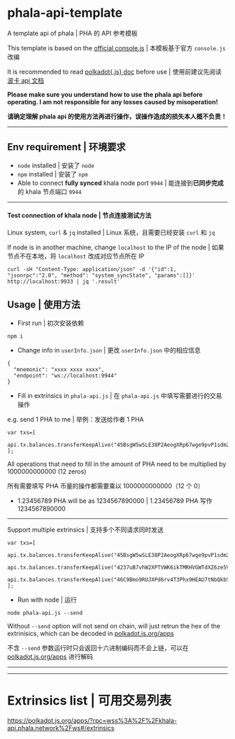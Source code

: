 # phala-api-template
A template api of phala | PHA 的 API 参考模板

This template is based on the [official console.js](https://github.com/Phala-Network/phala-blockchain/blob/master/scripts/js/src/console.js) | 本模板基于官方 `console.js` 改编

It is recommended to read [polkadot{.js} doc](https://polkadot.js.org/docs/) before use | 使用前建议先阅读 [波卡 api 文档](https://polkadot.js.org/docs/)

**Please make sure you understand how to use the phala api before operating. I am not responsible for any losses caused by misoperation!**

**请确定理解 phala api 的使用方法再进行操作，误操作造成的损失本人概不负责！**

---

## Env requirement | 环境要求

* `node` installed | 安装了 `node`
* `npm` installed | 安装了 `npm`
* Able to connect **fully synced** khala node port `9944` | 能连接到**已同步完成**的 khala 节点端口 `9944`

---

#### Test connection of khala node | 节点连接测试方法

Linux system, `curl` & `jq` installed | Linux 系统，且需要已经安装 `curl` 和 `jq`

If node is in another machine, change `localhost` to the IP of the node | 如果节点不在本地，将 `localhost` 改成对应节点所在 IP

```
curl -sH "Content-Type: application/json" -d '{"id":1, "jsonrpc":"2.0", "method": "system_syncState", "params":[]}' http://localhost:9933 | jq '.result'
```


## Usage | 使用方法

* First run | 初次安装依赖

```
npm i
```

* Change info in `userInfo.json` | 更改 `userInfo.json` 中的相应信息

```
{
  "mnemonic": "xxxx xxxx xxxx",
  "endpoint": "ws://localhost:9944"
}
```

* Fill in extrinsics in `phala-api.js` | 在 `phala-api.js` 中填写需要进行的交易操作

e.g. send 1 PHA to me | 举例：发送给作者 1 PHA

```
var txs=[
  api.tx.balances.transferKeepAlive("45BsgW5wSLE38P2AeogXRp67wge9pvP1sdm2ZgSWkLEPTBgX",1000000000000)
];
```
All operations that need to fill in the amount of PHA need to be multiplied by 1000000000000 (12 zeros)

所有需要填写 PHA 币量的操作都需要乘以 1000000000000（12 个 0）

* 1.23456789 PHA will be as 1234567890000 | 1.23456789 PHA 写作 1234567890000

---

Support multiple extrinsics | 支持多个不同请求同时发送

```
var txs=[
  api.tx.balances.transferKeepAlive("45BsgW5wSLE38P2AeogXRp67wge9pvP1sdm2ZgSWkLEPTBgX",3000000000000),
  api.tx.balances.transferKeepAlive("4237uB7vhW2XPTVWK6ikTMRHVGWTdXZ6ze5VJ9YVfMvnRoHg",2000000000000),
  api.tx.balances.transferKeepAlive("46C9Bmo9RUJXPd6rv4T3Phx9HEAU7tNbQkbStbrShspHoGq3",1000000000000)
];
```

* Run with node | 运行

```
node phala-api.js --send
```

Without `--send` option will not send on chain, will just retrun the hex of the extrinisics, which can be decoded in [polkadot.js.org/apps](https://polkadot.js.org/apps/?rpc=wss%3A%2F%2Fkhala-api.phala.network%2Fws#/extrinsics/decode)

不含 `--send` 参数运行时只会返回十六进制编码而不会上链，可以在 [polkadot.js.org/apps](https://polkadot.js.org/apps/?rpc=wss%3A%2F%2Fkhala-api.phala.network%2Fws#/extrinsics/decode) 进行解码

---
---
# Extrinsics list | 可用交易列表

https://polkadot.js.org/apps/?rpc=wss%3A%2F%2Fkhala-api.phala.network%2Fws#/extrinsics
